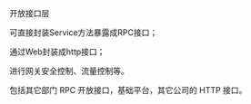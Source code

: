 开放接口层


可直接封装Service方法暴露成RPC接口；

通过Web封装成http接口；

进行网关安全控制、流量控制等。

包括其它部门 RPC 开放接口，基础平台，其它公司的 HTTP 接口。
